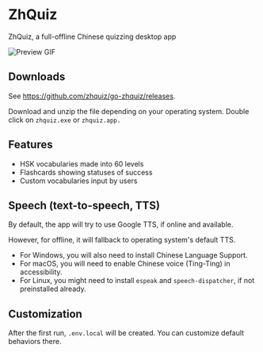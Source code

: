 # ZhQuiz

ZhQuiz, a full-offline Chinese quizzing desktop app

![Preview GIF](https://github.com/zhquiz/zhquiz/docs/preview.gif)

## Downloads

See <https://github.com/zhquiz/go-zhquiz/releases>.

Download and unzip the file depending on your operating system. Double click on `zhquiz.exe` or `zhquiz.app.`

## Features

- HSK vocabularies made into 60 levels
- Flashcards showing statuses of success
- Custom vocabularies input by users

## Speech (text-to-speech, TTS)

By default, the app will try to use Google TTS, if online and available.

However, for offline, it will fallback to operating system's default TTS.

- For Windows, you will also need to install Chinese Language Support.
- For macOS, you will need to enable Chinese voice (Ting-Ting) in accessibility.
- For Linux, you might need to install `espeak` and `speech-dispatcher`, if not preinstalled already.

## Customization

After the first run, `.env.local` will be created. You can customize default behaviors there.
